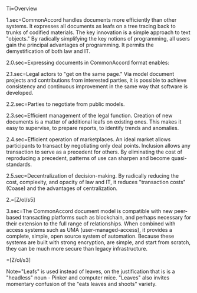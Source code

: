 Ti=Overview

1.sec=CommonAccord handles documents more efficiently than other systems.  It expresses all documents as leafs on a tree tracing back to trunks of codified materials.  The key innovation is a simple approach to text "objects."  By radically simplifying the key notions of programming, all users gain the principal advantages of programming.  It permits the demystification of both law and IT.

2.0.sec=Expressing documents in CommonAccord format enables:

2.1.sec=Legal actors to "get on the same page."  Via model document projects and contributions from interested parties, it is possible to achieve consistency and continuous improvement in the same way that software is developed.

2.2.sec=Parties to negotiate from public models.

2.3.sec=Efficient management of the legal function.  Creation of new documents is a matter of additional leafs on existing ones.  This makes it easy to supervise, to prepare reports, to identify trends and anomalies.

2.4.sec=Efficient operation of marketplaces.  An ideal market allows participants to transact by negotiating only deal points. Inclusion allows any transaction to serve as a precedent for others.  By eliminating the cost of reproducing a precedent, patterns of use can sharpen and become quasi-standards.

2.5.sec=Decentralization of decision-making.  By radically reducing the cost, complexity, and opacity of law and IT, it reduces "transaction costs" (Coase) and the advantages of centralization.

2.=[Z/ol/s5]

3.sec=The CommonAccord document model is compatible with new peer-based transacting platforms such as blockchain, and perhaps necessary for their extension to the full range of relationships.  When combined with access systems such as UMA (user-managed-access), it provides a complete, simple, open source system of automation.  Because these systems are built with strong encryption, are simple, and start from scratch, they can be much more secure than legacy infrastructure.

=[Z/ol/s3]

Note="Leafs" is used instead of leaves, on the justification that is is a "headless" noun - Pinker and computer mice.  "Leaves" also invites momentary confusion of the "eats leaves and shoots" variety.